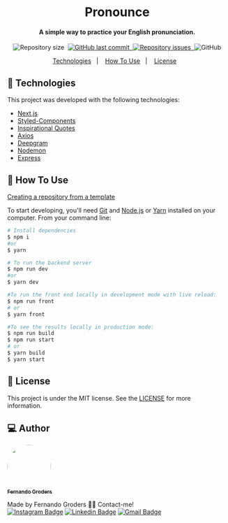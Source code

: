 <h1 align="center">
    Pronounce
</h1>

<h4 align="center">
  A simple way to practice your English pronunciation.
</h4>

<p align="center">
  <img alt="Repository size" src="https://img.shields.io/github/repo-size/FeGroders/pronounce">&nbsp;
  <a href="https://github.com/fegroders/pronounce/commits/master">
    <img alt="GitHub last commit" src="https://img.shields.io/github/last-commit/fegroders/pronounce">&nbsp;
  </a>
  <a href="https://github.com/fegroders/pronounce/issues">
    <img alt="Repository issues" src="https://img.shields.io/github/issues/fegroders/pronounce">&nbsp;
  </a>
  <img alt="GitHub" src="https://img.shields.io/github/license/fegroders/pronounce">
</p>

<p align="center">
  <a href="https://github.com/FeGroders/pronounce#-technologies">Technologies</a>&nbsp;&nbsp;&nbsp;|&nbsp;&nbsp;&nbsp;
  <a href="https://github.com/FeGroders/pronounce#-how-to-use">How To Use</a>&nbsp;&nbsp;&nbsp;|&nbsp;&nbsp;&nbsp;
  <a href="https://github.com/FeGroders/pronounce#-license">License</a>&nbsp;&nbsp;&nbsp;
</p>

## 🚀 Technologies

This project was developed with the following technologies:

- [Next.js][nextjs]
- [Styled-Components][styled-components]
- [Inspirational Quotes][quotes]
- [Axios][axios]
- [Deepgram][deepgram]
- [Nodemon][nodemon]
- [Express][express]

## 📘 How To Use

[Creating a repository from a template][tutorial]

To start developing, you'll need [Git](https://git-scm.com) and [Node.js][node] or [Yarn][yarn] installed on your computer. From your command line:

```bash
# Install dependencies
$ npm i
#or
$ yarn

# To run the backend server
$ npm run dev
#or
$ yarn dev

#To run the front end locally in development mode with live reload:
$ npm run front
# or
$ yarn front

#To see the results locally in production mode:
$ npm run build
$ npm run start
# or
$ yarn build
$ yarn start
```

## 📄 License
This project is under the MIT license. See the [LICENSE](https://github.com/FeGroders/pronounce/blob/master/LICENSE) for more information.

## 💻 Author

<a href="https://github.com/FeGroders">
 <img style="border-radius: 50%" src="https://avatars3.githubusercontent.com/u/62064189?s=460&u=61b426b901b8fe02e12019b1fdb67bf0072d4f00&v=4" width="100px;" alt=""/>
 <br />
 <sub><b>Fernando Groders</b></sub></a>
 
Made by Fernando Groders 👋🏽 Contact-me! <br/>
[![Instagram Badge](https://img.shields.io/badge/-Instagram-%23E4405F?style=flat-square&labelColor=%23E4405F&logo=instagram&logoColor=white&link=https://instagram.com/fegroders)](https://instagram.com/fegroders) 
[![Linkedin Badge](https://img.shields.io/badge/-LinkedIn-blue?style=flat-square&logo=Linkedin&logoColor=white&link=https://www.linkedin.com/in/fernandogroders/)](https://www.linkedin.com/in/fernandogroders/) 
[![Gmail Badge](https://img.shields.io/badge/-Gmail-c14438?style=flat-square&logo=Gmail&logoColor=white&link=mailto:fernandogroder@gmail.com)](mailto:fernandogroder@gmail.com)

[tutorial]: https://docs.github.com/en/repositories/creating-and-managing-repositories/creating-a-repository-from-a-template
[nextjs]: https://nextjs.org/
[styled-components]: https://www.styled-components.com/
[node]: https://nodejs.org/en/
[yarn]: https://yarnpkg.com/lang/en/docs/install/
[quotes]: https://github.com/vinitshahdeo/inspirational-quotes
[axios]: https://github.com/axios/axios
[deepgram]: https://deepgram.com/
[nodemon]: https://www.npmjs.com/package/nodemon
[express]: https://expressjs.com/